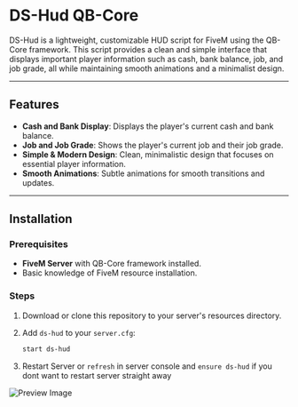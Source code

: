 # DS-Hud QB-Core

DS-Hud is a lightweight, customizable HUD script for FiveM using the QB-Core framework. This script provides a clean and simple interface that displays important player information such as cash, bank balance, job, and job grade, all while maintaining smooth animations and a minimalist design.

---

## Features

- **Cash and Bank Display**: Displays the player's current cash and bank balance.
- **Job and Job Grade**: Shows the player's current job and their job grade.
- **Simple & Modern Design**: Clean, minimalistic design that focuses on essential player information.
- **Smooth Animations**: Subtle animations for smooth transitions and updates.

---

## Installation

### Prerequisites

- **FiveM Server** with QB-Core framework installed.
- Basic knowledge of FiveM resource installation.

### Steps

1. Download or clone this repository to your server's resources directory.

2. Add `ds-hud` to your `server.cfg`:

   ```bash
   start ds-hud
   ```
3. Restart Server or `refresh` in server console and `ensure ds-hud` if you dont want to restart server straight away

![Preview Image](https://cdn.discordapp.com/attachments/1237348402791055390/1307421762316795944/image.png?ex=673c3926&is=673ae7a6&hm=67a28fa87bac96caac57b5087c247d1dfd294bb4ba103fde38332e568617c4db&)
